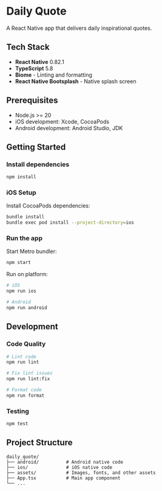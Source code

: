 # Daily Quote

A React Native app that delivers daily inspirational quotes.

## Tech Stack

- **React Native** 0.82.1
- **TypeScript** 5.8
- **Biome** - Linting and formatting
- **React Native Bootsplash** - Native splash screen

## Prerequisites

- Node.js >= 20
- iOS development: Xcode, CocoaPods
- Android development: Android Studio, JDK

## Getting Started

### Install dependencies

```sh
npm install
```

### iOS Setup

Install CocoaPods dependencies:

```sh
bundle install
bundle exec pod install --project-directory=ios
```

### Run the app

Start Metro bundler:

```sh
npm start
```

Run on platform:

```sh
# iOS
npm run ios

# Android
npm run android
```

## Development

### Code Quality

```sh
# Lint code
npm run lint

# Fix lint issues
npm run lint:fix

# Format code
npm run format
```

### Testing

```sh
npm test
```

## Project Structure

```
daily_quote/
├── android/          # Android native code
├── ios/              # iOS native code
├── assets/           # Images, fonts, and other assets
├── App.tsx           # Main app component
└── ...
```
